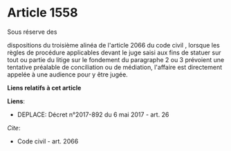 # Article 1558

Sous réserve des 

dispositions du troisième alinéa de l'article 2066 du code civil
, lorsque  les règles de procédure applicables devant le juge saisi aux fins de statuer sur tout ou partie du litige sur le
fondement du paragraphe 2 ou 3 prévoient une tentative préalable de conciliation ou de médiation, l'affaire est directement
appelée à une audience pour y être jugée.

**Liens relatifs à cet article**

**Liens**:

  - DEPLACE: Décret n°2017-892 du 6 mai 2017 - art. 26

_Cite_:

  - Code civil - art. 2066
